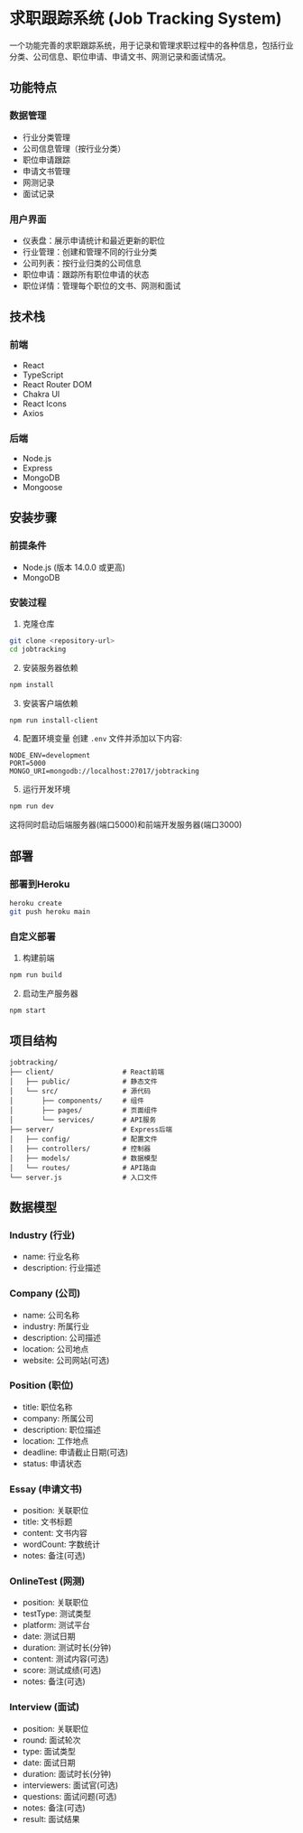 # 求职跟踪系统 (Job Tracking System)

一个功能完善的求职跟踪系统，用于记录和管理求职过程中的各种信息，包括行业分类、公司信息、职位申请、申请文书、网测记录和面试情况。

## 功能特点

### 数据管理
- 行业分类管理
- 公司信息管理（按行业分类）
- 职位申请跟踪
- 申请文书管理
- 网测记录
- 面试记录

### 用户界面
- 仪表盘：展示申请统计和最近更新的职位
- 行业管理：创建和管理不同的行业分类
- 公司列表：按行业归类的公司信息
- 职位申请：跟踪所有职位申请的状态
- 职位详情：管理每个职位的文书、网测和面试

## 技术栈

### 前端
- React
- TypeScript
- React Router DOM
- Chakra UI
- React Icons
- Axios

### 后端
- Node.js
- Express
- MongoDB
- Mongoose

## 安装步骤

### 前提条件
- Node.js (版本 14.0.0 或更高)
- MongoDB

### 安装过程

1. 克隆仓库
```bash
git clone <repository-url>
cd jobtracking
```

2. 安装服务器依赖
```bash
npm install
```

3. 安装客户端依赖
```bash
npm run install-client
```

4. 配置环境变量
创建 `.env` 文件并添加以下内容:
```
NODE_ENV=development
PORT=5000
MONGO_URI=mongodb://localhost:27017/jobtracking
```

5. 运行开发环境
```bash
npm run dev
```
这将同时启动后端服务器(端口5000)和前端开发服务器(端口3000)

## 部署

### 部署到Heroku
```bash
heroku create
git push heroku main
```

### 自定义部署
1. 构建前端
```bash
npm run build
```

2. 启动生产服务器
```bash
npm start
```

## 项目结构
```
jobtracking/
├── client/                 # React前端
│   ├── public/             # 静态文件
│   └── src/                # 源代码
│       ├── components/     # 组件
│       ├── pages/          # 页面组件
│       └── services/       # API服务
├── server/                 # Express后端
│   ├── config/             # 配置文件
│   ├── controllers/        # 控制器
│   ├── models/             # 数据模型
│   └── routes/             # API路由
└── server.js               # 入口文件
```

## 数据模型

### Industry (行业)
- name: 行业名称
- description: 行业描述

### Company (公司)
- name: 公司名称
- industry: 所属行业
- description: 公司描述
- location: 公司地点
- website: 公司网站(可选)

### Position (职位)
- title: 职位名称
- company: 所属公司
- description: 职位描述
- location: 工作地点
- deadline: 申请截止日期(可选)
- status: 申请状态

### Essay (申请文书)
- position: 关联职位
- title: 文书标题
- content: 文书内容
- wordCount: 字数统计
- notes: 备注(可选)

### OnlineTest (网测)
- position: 关联职位
- testType: 测试类型
- platform: 测试平台
- date: 测试日期
- duration: 测试时长(分钟)
- content: 测试内容(可选)
- score: 测试成绩(可选)
- notes: 备注(可选)

### Interview (面试)
- position: 关联职位
- round: 面试轮次
- type: 面试类型
- date: 面试日期
- duration: 面试时长(分钟)
- interviewers: 面试官(可选)
- questions: 面试问题(可选)
- notes: 备注(可选)
- result: 面试结果 